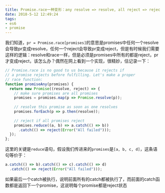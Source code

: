 ```yaml
---
title: Promise.race一种变形：any resolve => resolve, all reject => reject实现
date: 2018-5-12 12:49:24
tags: 
- es6
- promise
---
```


我们知道，`pr = Promise.race[promises]`的意思是promises中任何一个resolve会导致pr变成resolve，任何一个reject会导致pr变成reject，但是有时候我们需要这样的逻辑：resolve和race一样，但是必须是promises中所有的都是reject，pr才变成reject，该怎么办？偶然在网上看到一个实现，很精妙，估记录一下：

```javascript
// Promise.race is no good to us because it rejects if
// a promise rejects before fulfilling. Let's make a proper
// race function:
function promiseAny(promises) {
  return new Promise((resolve, reject) => {
    // make sure promises are all promises
    promises = promises.map(p => Promise.resolve(p));
      
    // resolve this promise as soon as one resolves
    promises.forEach(p => p.then(resolve));
      
    // reject if all promises reject
    promises.reduce((a, b) => a.catch(() => b))
      .catch(() => reject(Error("All failed")));
  });
};
```

这里的关键是`reduce`语句，假设我们传进来的`promises`是`[a, b, c, d]`，这条语句等价于：

```javascript
a.catch(() => b).catch(() => c).catch(() => d)
  .catch(() => reject(Error("All failed")));
```

如果最后一个catch被执行，说明前面所有的catch都被执行了，而前面的catch函数都是返回下一个promise，这说明每个promise都是reject状态